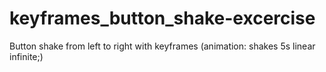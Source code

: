 # keyframes_button_shake-excercise

Button shake from left to right with keyframes (animation: shakes 5s linear infinite;)
